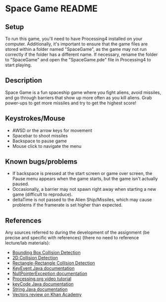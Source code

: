 # Space Game README

## Setup
To run this game, you'll need to have Processing4 installed on your computer. Additionally, it's important to ensure that the game files are stored within a folder named "SpaceGame", as the game may not run correctly if the folder has a different name. If necessary, rename the folder to "SpaceGame" and open the "SpaceGame.pde" file in Processing4 to start playing.

## Description

Space Game is a fun spaceship game where you fight aliens, avoid missiles, and go through barriers that show up more often as you kill aliens. Grab power-ups to get more missiles and try to get the highest score!

## Keystrokes/Mouse

- AWSD or the arrow keys for movement
- Spacebar to shoot missiles
- Backspace to pause game
- Mouse click to navigate the menu

## Known bugs/problems

- If backspace is pressed at the start screen or game over screen, the Pause menu appears when the game starts, but the game isn't actually paused.
- Occasionally, a barrier may not spawn right away when starting a new game (difficult to reproduce).
- deltaTime is not passed to the Alien Ship/Missiles, which may cause problems if the framerate is set higher than expected.

## References

Any sources referred to during the development of the assignment (be precise and specific with references) {there no need to reference lecture/lab materials}:

- [Bounding Box Collision Detection](https://iopscience.iop.org/article/10.1088/1742-6596/1114/1/012099/pdf#:~:text=The%20bounding%20box%20collision%20detection,not%20penetrate%20against%20the%20enemy)
- [2D Collision Detection](https://developer.mozilla.org/en-US/docs/Games/Techniques/2D_collision_detection)
- [Rectangle-Rectangle Collision Detection](http://www.jeffreythompson.org/collision-detection/rect-rect.php)
- [KeyEvent Java documentation](https://docs.oracle.com/javase/8/docs/api/java/awt/event/KeyEvent.html)
- [NullPointerException documentation](https://stackoverflow.com/questions/218384/what-is-a-nullpointerexception-and-how-do-i-fix-it)
- [Processing.org video tutorial](https://www.youtube.com/watch?v=z903vXot-Lg)
- [keyCode Java documentation](https://processing.org/reference/keyCode.html)
- [String Java documentation](https://docs.oracle.com/javase/8/docs/api/java/lang/String.html)
- [Vectors review on Khan Academy](https://www.khanacademy.org/math/precalculus/x9e81a4f98389efdf:vectors/x9e81a4f98389efdf:component-form/a/vector-magnitude-and-direction-review)
